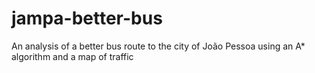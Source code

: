 # jampa-better-bus
An analysis of a better bus route to the city of João Pessoa using an A* algorithm and a map of traffic
